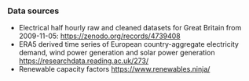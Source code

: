 ### Data sources

- Electrical half hourly raw and cleaned datasets for Great Britain from 2009-11-05: https://zenodo.org/records/4739408
-  ERA5 derived time series of European country-aggregate electricity demand, wind power generation and solar power generation  https://researchdata.reading.ac.uk/273/
- Renewable capacity factors https://www.renewables.ninja/
